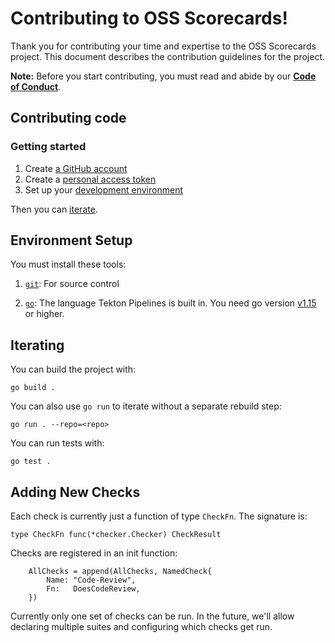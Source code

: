 # Contributing to OSS Scorecards!

Thank you for contributing your time and expertise to the OSS Scorecards project.
This document describes the contribution guidelines for the project.

**Note:** Before you start contributing, you must read and abide by our **[Code of Conduct](./code-of-conduct.md)**.

## Contributing code

### Getting started

1.  Create [a GitHub account](https://github.com/join)
1.  Create a [personal access token](https://docs.github.com/en/free-pro-team@latest/developers/apps/about-apps#personal-access-tokens)
1.  Set up your [development environment](#environment-setup)

Then you can [iterate](#iterating).
    
## Environment Setup

You must install these tools:

1.  [`git`](https://help.github.com/articles/set-up-git/): For source control

1.  [`go`](https://golang.org/doc/install): The language Tekton Pipelines is
    built in. You need go version [v1.15](https://golang.org/dl/) or higher.

## Iterating

You can build the project with:

```shell
go build .
```

You can also use `go run` to iterate without a separate rebuild step:

```shell
go run . --repo=<repo>
```

You can run tests with:

```shell
go test .
```

## Adding New Checks

Each check is currently just a function of type `CheckFn`.
The signature is:

```golang
type CheckFn func(*checker.Checker) CheckResult
```

Checks are registered in an init function:

```golang
	AllChecks = append(AllChecks, NamedCheck{
		Name: "Code-Review",
		Fn:   DoesCodeReview,
	})
```

Currently only one set of checks can be run.
In the future, we'll allow declaring multiple suites and configuring which checks get run.
